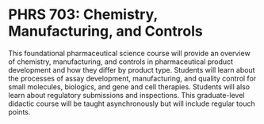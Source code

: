 # PHRS 703: Chemistry, Manufacturing, and Controls

This foundational pharmaceutical science course will provide an overview of chemistry, manufacturing, and controls in pharmaceutical product development and how they differ by product type. Students will learn about the processes of assay development, manufacturing, and quality control for small molecules, biologics, and gene and cell therapies. Students will also learn about regulatory submissions and inspections. This graduate-level didactic course will be taught asynchronously but will include regular touch points.